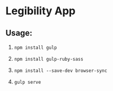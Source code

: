 # Legibility App

## Usage:

1. ```npm install gulp```

2. ```npm install gulp-ruby-sass```

3. ```npm install --save-dev browser-sync```

4. ```gulp serve```

